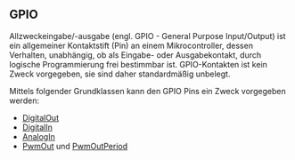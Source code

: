 GPIO
----

Allzweckeingabe/-ausgabe (engl. GPIO - General Purpose Input/Output) ist ein allgemeiner Kontaktstift (Pin) an einem Mikrocontroller, dessen Verhalten, unabhängig, ob als Eingabe- oder Ausgabekontakt, durch logische Programmierung frei bestimmbar ist. GPIO-Kontakten ist kein Zweck vorgegeben, sie sind daher standardmäßig unbelegt.

Mittels folgender Grundklassen kann den GPIO Pins ein Zweck vorgegeben werden:

* [DigitalOut](DigitalOut/)
* [DigitalIn](DigitalIn/) 
* [AnalogIn](AnalogIn/)
* [PwmOut](PwmOut/) und [PwmOutPeriod](PwmOutPeriod/)